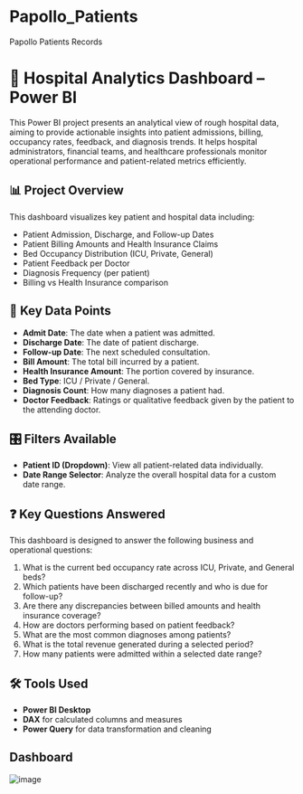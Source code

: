 # Papollo_Patients
Papollo Patients Records

# 🏥 Hospital Analytics Dashboard – Power BI

This Power BI project presents an analytical view of rough hospital data, aiming to provide actionable insights into patient admissions, billing, occupancy rates, feedback, and diagnosis trends. It helps hospital administrators, financial teams, and healthcare professionals monitor operational performance and patient-related metrics efficiently.

## 📊 Project Overview

This dashboard visualizes key patient and hospital data including:

- Patient Admission, Discharge, and Follow-up Dates
- Patient Billing Amounts and Health Insurance Claims
- Bed Occupancy Distribution (ICU, Private, General)
- Patient Feedback per Doctor
- Diagnosis Frequency (per patient)
- Billing vs Health Insurance comparison

## 🧾 Key Data Points

- **Admit Date**: The date when a patient was admitted.
- **Discharge Date**: The date of patient discharge.
- **Follow-up Date**: The next scheduled consultation.
- **Bill Amount**: The total bill incurred by a patient.
- **Health Insurance Amount**: The portion covered by insurance.
- **Bed Type**: ICU / Private / General.
- **Diagnosis Count**: How many diagnoses a patient had.
- **Doctor Feedback**: Ratings or qualitative feedback given by the patient to the attending doctor.

## 🎛️ Filters Available

- **Patient ID (Dropdown)**: View all patient-related data individually.
- **Date Range Selector**: Analyze the overall hospital data for a custom date range.

## ❓ Key Questions Answered

This dashboard is designed to answer the following business and operational questions:

1. What is the current bed occupancy rate across ICU, Private, and General beds?
2. Which patients have been discharged recently and who is due for follow-up?
3. Are there any discrepancies between billed amounts and health insurance coverage?
4. How are doctors performing based on patient feedback?
5. What are the most common diagnoses among patients?
6. What is the total revenue generated during a selected period?
7. How many patients were admitted within a selected date range?

## 🛠️ Tools Used

- **Power BI Desktop**
- **DAX** for calculated columns and measures
- **Power Query** for data transformation and cleaning

## Dashboard

![image](https://github.com/user-attachments/assets/9556de20-e4bc-4d04-9ad3-c8939fbeb272)



